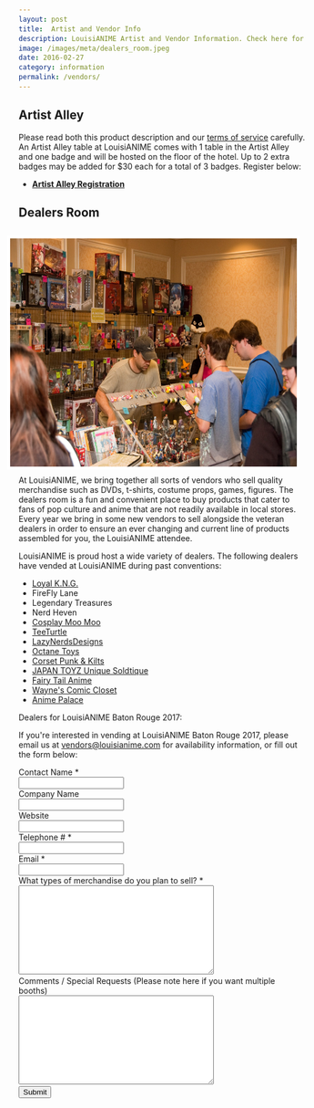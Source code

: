 ```yaml
---
layout: post
title:  Artist and Vendor Info
description: LouisiANIME Artist and Vendor Information. Check here for updates and information for our artist alley and dealers room, including how to purchase a booth and contact information.
image: /images/meta/dealers_room.jpeg
date: 2016-02-27
category: information
permalink: /vendors/
---
```


<h2>Artist Alley</h2>
<p>Please read both this product description and our <a href="/tos">terms of service</a> carefully. An Artist Alley table at LouisiANIME comes with 1 table in the Artist Alley and one badge and will be hosted on the floor of the hotel. Up to 2 extra badges may be added for $30 each for a total of 3 badges. Register below:</p>
<ul>
	<li><a href="/artistalley"><b>Artist Alley Registration</b></a></li>
</ul>


<h2>Dealers Room</h2>
<img src="/images/information/dealers_room.jpeg" alt="dealers room image" class="img-responsive" style="border:5px solid white; margin: 10px; float: right" width="600" height="400"/>

At LouisiANIME, we bring together all sorts of vendors who sell quality merchandise such as DVDs, t-shirts, costume props, games, figures.  The dealers room is a fun and convenient place to buy products that cater to fans of pop culture and anime that are not readily available in local stores.  Every year we bring in some new vendors to sell alongside the veteran dealers in order to ensure an ever changing and current line of products assembled for you, the LouisiANIME attendee.

LouisiANIME is proud host a wide variety of dealers. The following dealers have vended at LouisiANIME during past conventions:

* [Loyal K.N.G.](http://loyalkng.com/ "Loyal K.N.G.")
* FireFly Lane
* Legendary Treasures
* Nerd Heven
* [Cosplay Moo Moo](https://www.facebook.com/Cosplaymoomoo/ "Cosplay Moo Moo")
* [TeeTurtle](http://www.teeturtle.com/ "TeeTurtle")
* [LazyNerdsDesigns](http://LazyNerdsDesigns.com "LazyNerdsDesigns")
* [Octane Toys](http://www.octanetoys.com/zencart151/ "Octane Toys")
* [Corset Punk & Kilts](http://www.corsetpunk.com/ "Corset Punk & Kilts")
* [JAPAN TOYZ Unique Soldtique](http://www.uniquesoldtique.com/ "JAPAN TOYZ Unique Soldtique")
* [Fairy Tail Anime](http://facebook.com/fairytailstore "Fairy Tail Anime")
* [Wayne's Comic Closet](http://www.waynesanime.com/ "Wayne's Comic Closet")
* [Anime Palace](http://www.theanimepalace.com/ "Anime Palace")


Dealers for LouisiANIME Baton Rouge 2017:

If you're interested in vending at LouisiANIME Baton Rouge 2017, please email us at <a href="mailto:vendors@louisianime.com">vendors@louisianime.com</a> for availability information, or fill out the form below:

<div class="row">
<div class="col-md-6 col-sm-6 col-xs-12">
<form action="http://www.louisianime.com/formtools/process.php" method="post">
<input type="hidden" name="form_tools_form_id" value="10"/>
 <div class="form-group" id="div_contact_name">
  <label class="control-label requiredField" for="contact_name">
   Contact Name
   <span class="asteriskField">
    *
   </span>
  </label>
  <div class="controls ">
   <input class="form-control" id="contact_name" name="contact_name" type="text"/>
  </div>
 </div>
 <div class="form-group" id="div_company_name">
  <label class="control-label " for="company_name">
   Company Name
  </label>
  <div class="controls ">
   <input class="form-control" id="company_name" name="company_name" type="text"/>
  </div>
 </div>
 <div class="form-group" id="div_company_name">
  <label class="control-label " for="website">
   Website
  </label>
  <div class="controls ">
   <input class="form-control" id="website" name="website" type="text"/>
  </div>
 </div>
 <div class="form-group" id="div_tel">
  <label class="control-label requiredField" for="tel">
   Telephone #
   <span class="asteriskField">
    *
   </span>
  </label>
  <div class="controls ">
   <input class="form-control" id="tel" name="tel" type="text"/>
  </div>
 </div>
 <div class="form-group" id="div_email">
  <label class="control-label requiredField" for="email">
   Email
   <span class="asteriskField">
    *
   </span>
  </label>
  <div class="controls ">
   <input class="form-control" id="email" name="email" type="text"/>
  </div>
 </div>
 <div class="form-group" id="div_merch">
  <label class="control-label requiredField" for="merch">
   What types of merchandise do you plan to sell?
   <span class="asteriskField">
    *
   </span>  
  </label>
  <div class="controls ">
   <textarea class="form-control" cols="40" id="merch" name="merch" rows="10"></textarea>
  </div>
 </div>
 <div class="form-group" id="div_special_requests">
  <label class="control-label " for="special_requests">
   Comments / Special Requests (Please note here if you want multiple booths)
  </label>
  <div class="controls ">
   <textarea class="form-control" cols="40" id="special_requests" name="special_requests" rows="10"></textarea>
  </div>
 </div>
 <div class="form-group">
  <div>
   <button class="btn btn-dark big" name="submit" type="submit">
    Submit
   </button>
  </div>
 </div>
</form>
</div>
</div>
